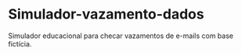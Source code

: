 # Simulador-vazamento-dados
Simulador educacional para checar vazamentos de e-mails com base fictícia.
